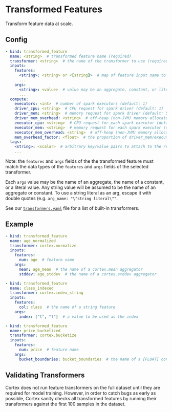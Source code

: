 # Transformed Features

Transform feature data at scale.

## Config

```yaml
- kind: transformed_feature
  name: <string>  # transformed feature name (required)
  transformer: <string>  # the name of the transformer to use (required)
  inputs:
    features:
      <string>: <string> or <[string]>  # map of feature input name to raw feature name(s) (required)
      ...
    args:
      <string>: <value>  # value may be an aggregate, constant, or literal value (optional)
      ...
  compute:
    executors: <int>  # number of spark executors (default: 1)
    driver_cpu: <string>  # CPU request for spark driver (default: 1)
    driver_mem: <string>  # memory request for spark driver (default: 500Mi)
    driver_mem_overhead: <string>  # off-heap (non-JVM) memory allocated to the driver (overrides mem_overhead_factor) (default: min[driver_mem * 0.4, 384Mi])
    executor_cpu: <string>  # CPU request for each spark executor (default: 1)
    executor_mem: <string>  # memory request for each spark executor (default: 500Mi)
    executor_mem_overhead: <string>  # off-heap (non-JVM) memory allocated to each executor (overrides mem_overhead_factor) (default: min[executor_mem * 0.4, 384Mi])
    mem_overhead_factor: <float>  # the proportion of driver_mem/executor_mem which will be additionally allocated for off-heap (non-JVM) memory (default: 0.4)
  tags:
    <string>: <scalar>  # arbitrary key/value pairs to attach to the resource (optional)
    ...
```

Note: the `features` and `args` fields of the the transformed feature must match the data types of the `features` and `args` fields of the selected transformer.

Each `args` value may be the name of an aggregate, the name of a constant, or a literal value. Any string value will be assumed to be the name of an aggregate or constant. To use a string literal as an arg, escape it with double quotes (e.g. `arg_name: "\"string literal\""`.

See our [`transformers.yaml`](../../../pkg/transformers/transformers.yaml) file for a list of built-in transformers.

## Example

```yaml
- kind: transformed_feature
  name: age_normalized
  transformer: cortex.normalize
  inputs:
    features:
      num: age  # feature name
    args:
      mean: age_mean  # the name of a cortex.mean aggregator
      stddev: age_stddev  # the name of a cortex.stddev aggregator

- kind: transformed_feature
  name: class_indexed
  transformer: cortex.index_string
  inputs:
    features:
      col: class  # the name of a string feature
    args:
      index: ["t", "f"]  # a value to be used as the index

- kind: transformed_feature
  name: price_bucketized
  transformer: cortex.bucketize
  inputs:
    features:
      num: price  # feature name
    args:
      bucket_boundaries: bucket_boundaries  # the name of a [FLOAT] constant
```

## Validating Transformers

Cortex does not run feature transformers on the full dataset until they are required for model training. However, in order to catch bugs as early as possible, Cortex sanity checks all transformed features by running their transformers against the first 100 samples in the dataset.
